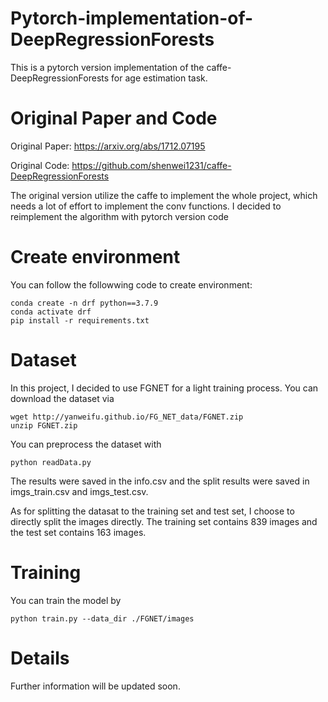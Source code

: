 # Pytorch-implementation-of-DeepRegressionForests
This is a pytorch version implementation of the caffe-DeepRegressionForests for age estimation task.

# Original Paper and Code
Original Paper: https://arxiv.org/abs/1712.07195

Original Code: https://github.com/shenwei1231/caffe-DeepRegressionForests

The original version utilize the caffe to implement the whole project, which needs a lot of effort to implement the conv functions. I decided to reimplement the algorithm with pytorch version code

# Create environment
You can follow the followwing code to create environment:

    conda create -n drf python==3.7.9
    conda activate drf
    pip install -r requirements.txt

# Dataset 
In this project, I decided to use FGNET for a light training process. You can download the dataset via

    wget http://yanweifu.github.io/FG_NET_data/FGNET.zip
    unzip FGNET.zip

You can preprocess the dataset with 

    python readData.py
    
The results were saved in the info.csv and the split results were saved in imgs_train.csv and imgs_test.csv.

As for splitting the datasat to the training set and test set, I choose to directly split the images directly. The training set contains 839 images and the test set contains 163 images.

# Training
You can train the model by 

    python train.py --data_dir ./FGNET/images

# Details
Further information will be updated soon.
